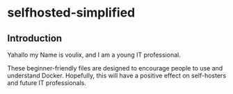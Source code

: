 # selfhosted-simplified
## Introduction

Yahallo my Name is voulix, and I am a young IT professional.

These beginner-friendly files are designed to encourage people to use and understand Docker.
Hopefully, this will have a positive effect on self-hosters and future IT professionals.